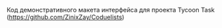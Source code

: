 Код демонстративного макета интерфейса для проекта Tycoon Task (https://github.com/ZinixZay/Coduelists)
